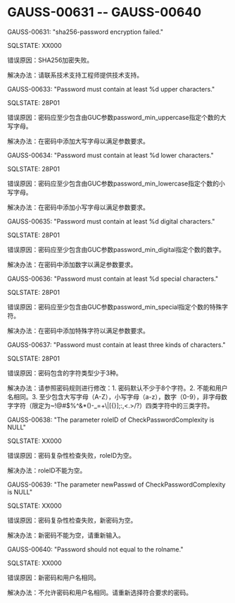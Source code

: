# GAUSS-00631 -- GAUSS-00640<a name="ZH-CN_TOPIC_0000001162580244"></a>

GAUSS-00631: "sha256-password encryption failed."

SQLSTATE: XX000

错误原因：SHA256加密失败。

解决办法：请联系技术支持工程师提供技术支持。

GAUSS-00633: "Password must contain at least %d upper characters."

SQLSTATE: 28P01

错误原因：密码应至少包含由GUC参数password\_min\_uppercase指定个数的大写字母。

解决办法：在密码中添加大写字母以满足参数要求。

GAUSS-00634: "Password must contain at least %d lower characters."

SQLSTATE: 28P01

错误原因：密码应至少包含由GUC参数password\_min\_lowercase指定个数的小写字母。

解决办法：在密码中添加小写字母以满足参数要求。

GAUSS-00635: "Password must contain at least %d digital characters."

SQLSTATE: 28P01

错误原因：密码应至少包含由GUC参数password\_min\_digital指定个数的数字。

解决办法：在密码中添加数字以满足参数要求。

GAUSS-00636: "Password must contain at least %d special characters."

SQLSTATE: 28P01

错误原因：密码应至少包含由GUC参数password\_min\_special指定个数的特殊字符。

解决办法：在密码中添加特殊字符以满足参数要求。

GAUSS-00637: "Password must contain at least three kinds of characters."

SQLSTATE: 28P01

错误原因：密码包含的字符类型少于3种。

解决办法：请参照密码规则进行修改：1. 密码默认不少于8个字符。2. 不能和用户名相同。3. 至少包含大写字母（A-Z），小写字母（a-z），数字（0-9），非字母数字字符（限定为\~!@\#$%^&\*\(\)-\_=+\\|\[\{\}\];:,<.\>/?）四类字符中的三类字符。

GAUSS-00638: "The parameter roleID of CheckPasswordComplexity is NULL"

SQLSTATE: XX000

错误原因：密码复杂性检查失败，roleID为空。

解决办法：roleID不能为空。

GAUSS-00639: "The parameter newPasswd of CheckPasswordComplexity is NULL"

SQLSTATE: XX000

错误原因：密码复杂性检查失败，新密码为空。

解决办法：新密码不能为空，请重新输入。

GAUSS-00640: "Password should not equal to the rolname."

SQLSTATE: XX000

错误原因：新密码和用户名相同。

解决办法：不允许密码和用户名相同。请重新选择符合要求的密码。


